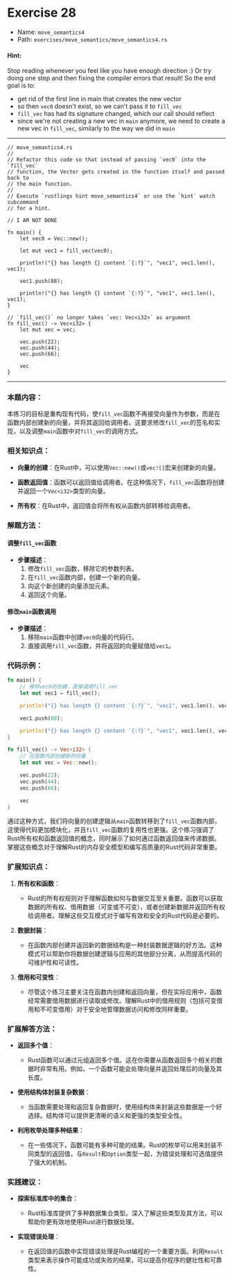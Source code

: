 # Exercise 28

- Name: ```move_semantics4```
- Path: ```exercises/move_semantics/move_semantics4.rs```
#### Hint: 

Stop reading whenever you feel like you have enough direction :) Or try doing one step and then fixing the compiler errors that result! So the end goal is to:
   - get rid of the first line in main that creates the new vector
   - so then `vec0` doesn't exist, so we can't pass it to `fill_vec`
   - `fill_vec` has had its signature changed, which our call should reflect
   - since we're not creating a new vec in `main` anymore, we need to create
     a new vec in `fill_vec`, similarly to the way we did in `main`


---



```rust,editable
// move_semantics4.rs
//
// Refactor this code so that instead of passing `vec0` into the `fill_vec`
// function, the Vector gets created in the function itself and passed back to
// the main function.
//
// Execute `rustlings hint move_semantics4` or use the `hint` watch subcommand
// for a hint.

// I AM NOT DONE

fn main() {
    let vec0 = Vec::new();

    let mut vec1 = fill_vec(vec0);

    println!("{} has length {} content `{:?}`", "vec1", vec1.len(), vec1);

    vec1.push(88);

    println!("{} has length {} content `{:?}`", "vec1", vec1.len(), vec1);
}

// `fill_vec()` no longer takes `vec: Vec<i32>` as argument
fn fill_vec() -> Vec<i32> {
    let mut vec = vec;

    vec.push(22);
    vec.push(44);
    vec.push(66);

    vec
}

```

---

### 本题内容：

本练习的目标是重构现有代码，使`fill_vec`函数不再接受向量作为参数，而是在函数内部创建新的向量，并将其返回给调用者。这要求修改`fill_vec`的签名和实现，以及调整`main`函数中对`fill_vec`的调用方式。

### 相关知识点：

- **向量的创建**：在Rust中，可以使用`Vec::new()`或`vec![]`宏来创建新的向量。

- **函数返回值**：函数可以返回值给调用者。在这种情况下，`fill_vec`函数将创建并返回一个`Vec<i32>`类型的向量。

- **所有权**：在Rust中，返回值会将所有权从函数内部转移给调用者。

### 解题方法：

#### 调整`fill_vec`函数
- **步骤描述**：
  1. 修改`fill_vec`函数，移除它的参数列表。
  2. 在`fill_vec`函数内部，创建一个新的向量。
  3. 向这个新创建的向量添加元素。
  4. 返回这个向量。

#### 修改`main`函数调用
- **步骤描述**：
  1. 移除`main`函数中创建`vec0`向量的代码行。
  2. 直接调用`fill_vec`函数，并将返回的向量赋值给`vec1`。

### 代码示例：

```rust
fn main() {
    // 移除vec0的创建，直接调用fill_vec
    let mut vec1 = fill_vec();

    println!("{} has length {} content `{:?}`", "vec1", vec1.len(), vec1);

    vec1.push(88);

    println!("{} has length {} content `{:?}`", "vec1", vec1.len(), vec1);
}

fn fill_vec() -> Vec<i32> {
    // 在函数内部创建新的向量
    let mut vec = Vec::new();

    vec.push(22);
    vec.push(44);
    vec.push(66);

    vec
}
```

通过这种方式，我们将向量的创建逻辑从`main`函数转移到了`fill_vec`函数内部，这使得代码更加模块化，并且`fill_vec`函数的复用性也更强。这个练习强调了Rust所有权和函数返回值的概念，同时展示了如何通过函数返回值来传递数据。掌握这些概念对于理解Rust的内存安全模型和编写高质量的Rust代码非常重要。

### 扩展知识点：

1. **所有权和函数**：
   - Rust的所有权规则对于理解函数如何与数据交互至关重要。函数可以获取数据的所有权、借用数据（可变或不可变），或者创建新数据并返回所有权给调用者。理解这些交互模式对于编写有效和安全的Rust代码是必要的。

2. **数据封装**：
   - 在函数内部创建并返回新的数据结构是一种封装数据逻辑的好方法。这种模式可以帮助你将数据创建逻辑与应用的其他部分分离，从而提高代码的可维护性和可读性。

3. **借用和可变性**：
   - 尽管这个练习主要关注在函数内创建和返回向量，但在实际应用中，函数经常需要借用数据进行读取或修改。理解Rust中的借用规则（包括可变借用和不可变借用）对于安全地管理数据访问和修改同样重要。

### 扩展解答方法：

- **返回多个值**：
  - Rust函数可以通过元组返回多个值。这在你需要从函数返回多个相关的数据时非常有用。例如，一个函数可能会处理向量并返回处理后的向量及其长度。

- **使用结构体封装复杂数据**：
  - 当函数需要处理和返回复杂数据时，使用结构体来封装这些数据是一个好选择。结构体可以提供更清晰的语义和更强的类型安全性。

- **利用枚举处理多种结果**：
  - 在一些情况下，函数可能有多种可能的结果。Rust的枚举可以用来封装不同类型的返回值，与`Result`和`Option`类型一起，为错误处理和可选值提供了强大的机制。

### 实践建议：

- **探索标准库中的集合**：
  - Rust标准库提供了多种数据集合类型。深入了解这些类型及其方法，可以帮助你更有效地使用Rust进行数据处理。

- **实现错误处理**：
  - 在返回值的函数中实现错误处理是Rust编程的一个重要方面。利用`Result`类型来表示操作可能成功或失败的结果，可以提高你程序的健壮性和可靠性。
